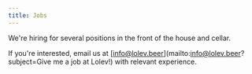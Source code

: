 ```yaml
---
title: Jobs
---
```

We're hiring for several positions in the front of the house and cellar.

If you're interested, email us at [info@lolev.beer](mailto:info@lolev.beer?subject=Give me a job at Lolev!) with relevant experience.
